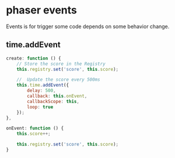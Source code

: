 # phaser events

Events is for trigger some code depends on some behavior change.

## time.addEvent

```js
create: function () {
    // Store the score in the Registry
    this.registry.set('score', this.score);

    //  Update the score every 500ms
    this.time.addEvent({
        delay: 500,
        callback: this.onEvent,
        callbackScope: this,
        loop: true
    });
},

onEvent: function () {
    this.score++;

    this.registry.set('score', this.score);
}

```
